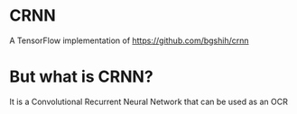 # CRNN

A TensorFlow implementation of https://github.com/bgshih/crnn

# But what is CRNN?

It is a Convolutional Recurrent Neural Network that can be used as an OCR
